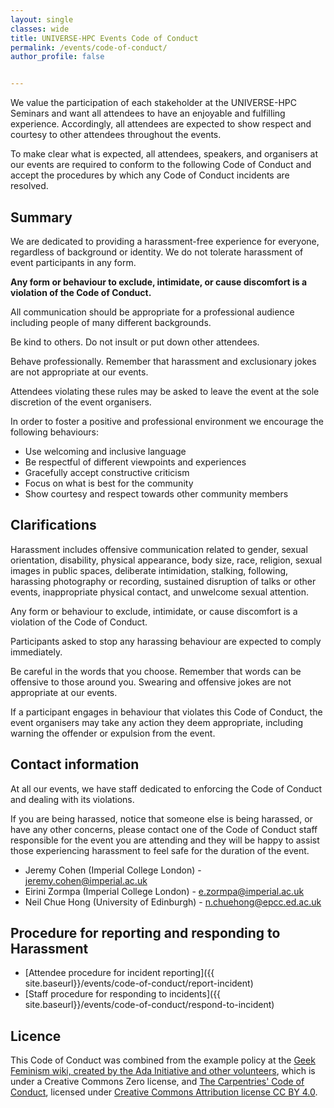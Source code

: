 ```yaml
---
layout: single
classes: wide
title: UNIVERSE-HPC Events Code of Conduct
permalink: /events/code-of-conduct/
author_profile: false


---
```


We value the participation of each stakeholder at the UNIVERSE-HPC Seminars and want all attendees to have an enjoyable and fulfilling experience. Accordingly, all attendees are expected to show respect and courtesy to other attendees throughout the events.

To make clear what is expected, all attendees, speakers, and organisers at our events are required to conform to the following Code of Conduct and accept the procedures by which any Code of Conduct incidents are resolved. 

## Summary

We are dedicated to providing a harassment-free experience for everyone, regardless of background or identity. We do not tolerate harassment of event participants in any form.

**Any form or behaviour to exclude, intimidate, or cause discomfort is a violation of the Code of Conduct.**

All communication should be appropriate for a professional audience including people of many different backgrounds.

Be kind to others. Do not insult or put down other attendees.

Behave professionally. Remember that harassment and exclusionary jokes are not appropriate at our events.

Attendees violating these rules may be asked to leave the event at the sole discretion of the event organisers.

In order to foster a positive and professional environment we encourage the following behaviours:

- Use welcoming and inclusive language
- Be respectful of different viewpoints and experiences
- Gracefully accept constructive criticism
- Focus on what is best for the community
- Show courtesy and respect towards other community members

## Clarifications

Harassment includes offensive communication related to gender, sexual orientation, disability, physical appearance, body size, race, religion, sexual images in public spaces, deliberate intimidation, stalking, following, harassing photography or recording, sustained disruption of talks or other events, inappropriate physical contact, and unwelcome sexual attention.

Any form or behaviour to exclude, intimidate, or cause discomfort is a violation of the Code of Conduct.

Participants asked to stop any harassing behaviour are expected to comply immediately.

Be careful in the words that you choose. Remember that words can be offensive to those around you. Swearing and offensive jokes are not appropriate at our events.

If a participant engages in behaviour that violates this Code of Conduct, the event organisers may take any action they deem appropriate, including warning the offender or expulsion from the event.

## Contact information

At all our events, we have staff dedicated to enforcing the Code of Conduct and dealing with its violations. 

If you are being harassed, notice that someone else is being harassed, or have any other concerns, please contact one of the Code of Conduct staff responsible for the event you are attending and they will be happy to assist those experiencing harassment to feel safe for the duration of the event.

- Jeremy Cohen (Imperial College London) - [jeremy.cohen@imperial.ac.uk](mailto:jeremy.cohen@imperial.ac.uk)
- Eirini Zormpa (Imperial College London) - [e.zormpa@imperial.ac.uk](mailto:ezormpa@imperial.ac.uk)
- Neil Chue Hong (University of Edinburgh) - [n.chuehong@epcc.ed.ac.uk](mailto:n.chuehong@epcc.ed.ac.uk)

## Procedure for reporting and responding to Harassment
- [Attendee procedure for incident reporting]({{ site.baseurl}}/events/code-of-conduct/report-incident)
- [Staff procedure for responding to incidents]({{ site.baseurl}}/events/code-of-conduct/respond-to-incident)

## Licence

This Code of Conduct was combined from the example policy at the [Geek Feminism wiki, created by the Ada Initiative and other volunteers](https://geekfeminism.fandom.com/wiki/Conference_anti-harassment/Policy), which is under a Creative Commons Zero license, and [The Carpentries' Code of Conduct](https://docs.carpentries.org/topic_folders/policies/code-of-conduct.html), licensed under [Creative Commons Attribution license CC BY 4.0](https://creativecommons.org/licenses/by/4.0/).